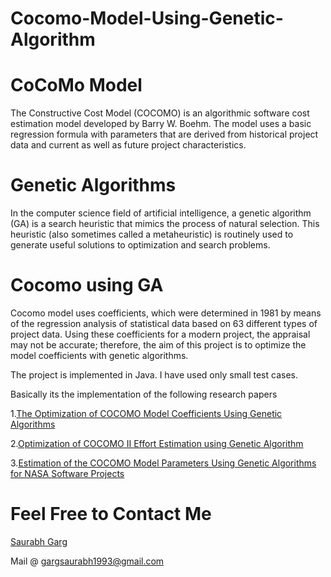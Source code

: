 Cocomo-Model-Using-Genetic-Algorithm
====================================

CoCoMo Model
====================================
The Constructive Cost Model (COCOMO) is an algorithmic software cost estimation model developed by Barry W. Boehm. The model uses a basic regression formula with parameters that are derived from historical project data and current as well as future project characteristics.

Genetic Algorithms
====================================
In the computer science field of artificial intelligence, a genetic algorithm (GA) is a search heuristic that mimics the process of natural selection. This heuristic (also sometimes called a metaheuristic) is routinely used to generate useful solutions to optimization and search problems.

Cocomo using GA
====================================
Cocomo model uses coefficients, which were determined in 1981 by means of the regression analysis of statistical data based on 63 different types of project data. Using these coefficients for a modern project, the appraisal may not be accurate; therefore, the aim of this project is to optimize the model coefficients with genetic algorithms.

The project is implemented in Java.
I have used only small test cases.

Basically its the implementation of the following research papers

1.[The Optimization of COCOMO Model Coefficients Using Genetic Algorithms](https://www.google.co.in/url?sa=t&rct=j&q=&esrc=s&source=web&cd=4&ved=0CDgQFjAD&url=https%3A%2F%2Fortus.rtu.lv%2Fscience%2Flv%2Fpublications%2F15243%2Ffulltext.&ei=4uV1VMWgNcuzuATviYHoBQ&usg=AFQjCNHJRvMFR-KkO4VuzpSspW1krfvbhA&sig2=JJyDYO6bxD8WHYOvogqumw&bvm=bv.80642063,d.c2E&cad=rja)

2.[Optimization of COCOMO II Effort Estimation using Genetic Algorithm](http://iasir.net/AIJRSTEMpapers/AIJRSTEM13-278.pdf)

3.[Estimation of the COCOMO Model Parameters Using Genetic Algorithms for NASA Software Projects](http://thescipub.com/html/10.3844/jcssp.2006.118.123)

Feel Free to Contact Me
=====================================

[Saurabh Garg](https://www.facebook.com/SaurabhGarg09)

Mail @ gargsaurabh1993@gmail.com
